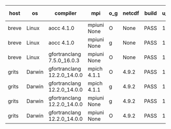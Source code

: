 

| host     | os       | compiler                              | mpi                      | o_g        | netcdf        | build       | u_pass          | u_fail          | s_pass            | s_fail            | e_pass             | e_fail             | nuopc_pass       | nuopc_fail       | artifacts link          |
|----------|----------|---------------------------------------|--------------------------|------------|---------------|-------------|-----------------|-----------------|-------------------|-------------------|--------------------|--------------------|------------------|------------------|-------------------------|
| breve | Linux | aocc 4.1.0 | mpiuni None  | O | None  | PASS | 12502 | 26 | 8 | 0 | 44 | 0 | None | None | <a href="https://github.com/esmf-org/esmf-test-artifacts/tree/8c2434bea36de4fdf9aa6ec62dd0c1ecd007fa54/develop/aocc/4.1.0/O/mpiuni/None" target="_blank">8c2434b</a> | 
| breve | Linux | aocc 4.1.0 | mpiuni None  | g | None  | PASS | 12502 | 26 | 8 | 0 | 44 | 0 | None | None | <a href="https://github.com/esmf-org/esmf-test-artifacts/tree/0a4c627419a312e44c00db596e3676081be20b9e/develop/aocc/4.1.0/g/mpiuni/None" target="_blank">0a4c627</a> | 
| breve | Linux | gfortranclang 7.5.0_16.0.3 | mpiuni None  | O | None  | PASS | 12528 | 0 | 8 | 0 | 44 | 0 | None | None | <a href="https://github.com/esmf-org/esmf-test-artifacts/tree/a50a40c538af66865578994307e1d379bf9cdb70/develop/gfortranclang/7.5.0_16.0.3/O/mpiuni/None" target="_blank">a50a40c</a> | 
| grits | Darwin | gfortranclang 12.2.0_14.0.0 | mpich 4.1.1  | O | 4.9.2  | PASS | 14197 | 1 | 50 | 0 | 81 | 0 | 44 | 12 | <a href="https://github.com/esmf-org/esmf-test-artifacts/tree/29a8a95fb7fbfc2b4b4616ca3daaab6d428bcd4c/develop/gfortranclang/12.2.0_14.0.0/O/mpich/4.1.1" target="_blank">29a8a95</a> | 
| grits | Darwin | gfortranclang 12.2.0_14.0.0 | mpich 4.1.1  | g | 4.9.2  | PASS | 14198 | 0 | 50 | 0 | 81 | 0 | 43 | 13 | <a href="https://github.com/esmf-org/esmf-test-artifacts/tree/300c5dd1a3dc1de60be6d5a66f12dd47924cba85/develop/gfortranclang/12.2.0_14.0.0/g/mpich/4.1.1" target="_blank">300c5dd</a> | 
| grits | Darwin | gfortranclang 12.2.0_14.0.0 | mpiuni None  | g | 4.9.2  | PASS | 12528 | 0 | 8 | 0 | 44 | 0 | None | None | <a href="https://github.com/esmf-org/esmf-test-artifacts/tree/ac20f590f958d1900fc6723fa80a93d39d82ee19/develop/gfortranclang/12.2.0_14.0.0/g/mpiuni/None" target="_blank">ac20f59</a> | 
| grits | Darwin | gfortranclang 12.2.0_14.0.0 | mpiuni None  | O | 4.9.2  | PASS | 12528 | 0 | 8 | 0 | 44 | 0 | None | None | <a href="https://github.com/esmf-org/esmf-test-artifacts/tree/5bdf36a44a95ce33141d8d29ae488f3e8921a48d/develop/gfortranclang/12.2.0_14.0.0/O/mpiuni/None" target="_blank">5bdf36a</a> | 
